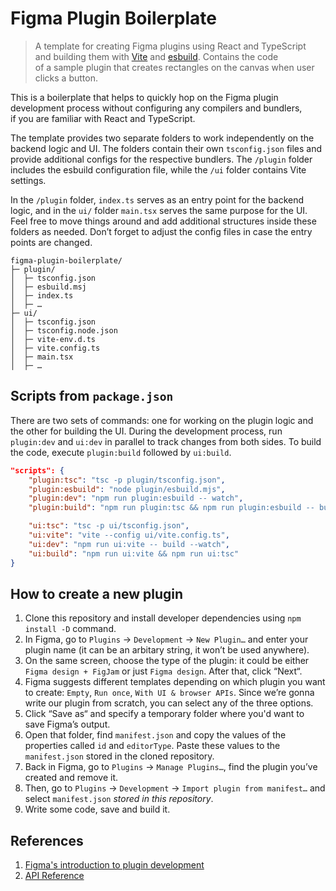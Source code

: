 # Figma Plugin Boilerplate

> A template for creating Figma plugins using React and TypeScript and building them with [Vite](https://vitejs.dev) and [esbuild](https://esbuild.github.io). Contains the code of a sample plugin that creates rectangles on the canvas when user clicks a button.

This is a boilerplate that helps to quickly hop on the Figma plugin development process without configuring any compilers and bundlers, if you are familiar with React and TypeScript.

The template provides two separate folders to work independently on the backend logic and UI. The folders contain their own `tsconfig.json` files and provide additional configs for the respective bundlers. The `/plugin` folder includes the esbuild configuration file, while the `/ui` folder contains Vite settings.

In the `/plugin` folder, `index.ts` serves as an entry point for the backend logic, and in the `ui/` folder `main.tsx` serves the same purpose for the UI. Feel free to move things around and add additional structures inside these folders as needed. Don’t forget to adjust the config files in case the entry points are changed.

```
figma-plugin-boilerplate/
├─ plugin/
│  ├─ tsconfig.json
│  ├─ esbuild.msj
│  ├─ index.ts
│  ├─ …
├─ ui/
│  ├─ tsconfig.json
│  ├─ tsconfig.node.json
│  ├─ vite-env.d.ts
│  ├─ vite.config.ts
│  ├─ main.tsx
│  ├─ …
```

## Scripts from `package.json`
There are two sets of commands: one for working on the plugin logic and the other for building the UI. During the development process, run `plugin:dev` and `ui:dev` in parallel to track changes from both sides. To build the code, execute `plugin:build` followed by `ui:build`.

```json
"scripts": {
    "plugin:tsc": "tsc -p plugin/tsconfig.json",
    "plugin:esbuild": "node plugin/esbuild.mjs",
    "plugin:dev": "npm run plugin:esbuild -- watch",
    "plugin:build": "npm run plugin:tsc && npm run plugin:esbuild -- build",

    "ui:tsc": "tsc -p ui/tsconfig.json",
    "ui:vite": "vite --config ui/vite.config.ts",
    "ui:dev": "npm run ui:vite -- build --watch",
    "ui:build": "npm run ui:vite && npm run ui:tsc"
}
```

## How to create a new plugin
1. Clone this repository and install developer dependencies using `npm install -D` command.
2. In Figma, go to `Plugins` → `Development` → `New Plugin…` and enter your plugin name (it can be an arbitary string, it won’t be used anywhere). 
3. On the same screen, choose the type of the plugin: it could be either `Figma design + FigJam` or just `Figma design`. After that, click “Next“.
4. Figma suggests different templates depending on which plugin you want to create: `Empty`, `Run once`, `With UI & browser APIs`. Since we’re gonna write our plugin from scratch, you can select any of the three options. 
5. Click “Save as“ and specify a temporary folder where you'd want to save Figma’s output.
6. Open that folder, find `manifest.json` and copy the values of the properties called `id` and `editorType`. Paste these values to the `manifest.json` stored in the cloned repository.
7. Back in Figma, go to `Plugins` → `Manage Plugins…`, find the plugin you’ve created and remove it. 
8. Then, go to `Plugins` → `Development` → `Import plugin from manifest…` and select `manifest.json` *stored in this repository*.
9. Write some code, save and build it.

## References
1. [Figma's introduction to plugin development](https://www.figma.com/plugin-docs/intro/)
2. [API Reference](https://www.figma.com/plugin-docs/api/api-overview/)

